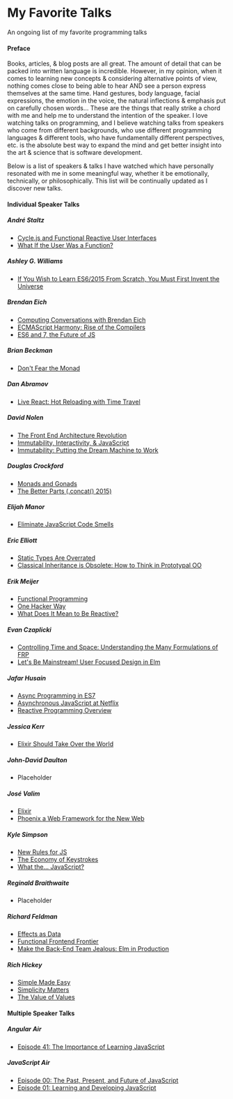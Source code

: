 # My Favorite Talks

An ongoing list of my favorite programming talks


#### Preface

Books, articles, & blog posts are all great. The amount of detail that can be packed into written language is incredible. However, in my opinion, when it comes to learning new concepts & considering alternative points of view, nothing comes close to being able to hear AND see a person express themselves at the same time. Hand gestures, body language, facial expressions, the emotion in the voice, the natural inflections & emphasis put on carefully chosen words... These are the things that really strike a chord with me and help me to understand the intention of the speaker. I love watching talks on programming, and I believe watching talks from speakers who come from different backgrounds, who use different programming languages & different tools, who have fundamentally different perspectives, etc. is the absolute best way to expand the mind and get better insight into the art & science that is software development.

Below is a list of  speakers & talks I have watched which have personally resonated with me in some meaningful way, whether it be emotionally, technically, or philosophically. This list will be continually updated as I discover new talks.


#### Individual Speaker Talks

##### André Staltz
- [Cycle.js and Functional Reactive User Interfaces](https://www.youtube.com/watch?v=uNZnftSksYg)
- [What If the User Was a Function?](https://www.youtube.com/watch?v=1zj7M1LnJV4)

##### Ashley G. Williams
- [If You Wish to Learn ES6/2015 From Scratch, You Must First Invent the Universe](https://www.youtube.com/watch?v=DN4yLZB1vUQ)

##### Brendan Eich 
- [Computing Conversations with Brendan Eich](https://www.youtube.com/watch?v=IPxQ9kEaF8c)
- [ECMAScript Harmony: Rise of the Compilers](https://www.youtube.com/watch?v=PlmsweSNhTw)
- [ES6 and 7, the Future of JS](https://vimeo.com/113913703)

##### Brian Beckman
- [Don't Fear the Monad](https://www.youtube.com/watch?v=ZhuHCtR3xq8)

##### Dan Abramov
- [Live React: Hot Reloading with Time Travel](https://www.youtube.com/watch?v=xsSnOQynTHs)

##### David Nolen
- [The Front End Architecture Revolution](https://www.youtube.com/watch?v=nDNU2pmuJA8)
- [Immutability, Interactivity, & JavaScript](https://www.youtube.com/watch?v=c2MrtfHMM1Y)
- [Immutability: Putting the Dream Machine to Work](https://www.youtube.com/watch?v=SiFwRtCnxv4)

##### Douglas Crockford
- [Monads and Gonads](https://www.youtube.com/watch?v=b0EF0VTs9Dc)
- [The Better Parts (.concat() 2015)](https://www.youtube.com/watch?v=_EF-FO63MXs)

##### Elijah Manor
- [Eliminate JavaScript Code Smells](https://www.youtube.com/watch?v=JVlfj7mQZPo)

##### Eric Elliott
- [Static Types Are Overrated](https://www.youtube.com/watch?v=_kXiH1Yiemw)
- [Classical Inheritance is Obsolete: How to Think in Prototypal OO](https://www.youtube.com/watch?v=lKCCZTUx0sI)

##### Erik Meijer
- [Functional Programming](https://www.youtube.com/watch?v=z0N1aZ6SnBk)
- [One Hacker Way](https://www.youtube.com/watch?v=FvMuPtuvP5w)
- [What Does It Mean to Be Reactive?](https://www.youtube.com/watch?v=sTSQlYX5DU0)

##### Evan Czaplicki
- [Controlling Time and Space: Understanding the Many Formulations of FRP](https://www.youtube.com/watch?v=Agu6jipKfYw)
- [Let's Be Mainstream! User Focused Design in Elm](https://www.youtube.com/watch?v=oYk8CKH7OhE)

##### Jafar Husain 
- [Async Programming in ES7](https://www.youtube.com/watch?v=lil4YCCXRYc)
- [Asynchronous JavaScript at Netflix](https://www.youtube.com/watch?v=5uxSu-F5Kj0)
- [Reactive Programming Overview](https://www.youtube.com/watch?v=dwP1TNXE6fc)

##### Jessica Kerr
- [Elixir Should Take Over the World](https://www.youtube.com/watch?v=X25xOhntr6s)

##### John-David Daulton
- Placeholder

##### José Valim
- [Elixir](https://www.youtube.com/watch?v=aZXc11eOEpI)
- [Phoenix a Web Framework for the New Web](https://www.youtube.com/watch?v=WIyXz2wxnJQ)

##### Kyle Simpson
- [New Rules for JS](https://www.youtube.com/watch?v=S4cvuuq3OKY)
- [The Economy of Keystrokes](https://www.youtube.com/watch?v=C_yj4k4QZVI)
- [What the... JavaScript?](https://www.youtube.com/watch?v=2pL28CcEijU)

##### Reginald Braithwaite 
- Placeholder

##### Richard Feldman
- [Effects as Data](https://www.youtube.com/watch?v=6EdXaWfoslc)
- [Functional Frontend Frontier](https://www.youtube.com/watch?v=06M0jdYYSis)
- [Make the Back-End Team Jealous: Elm in Production](https://www.youtube.com/watch?v=FV0DXNB94NE)

##### Rich Hickey
- [Simple Made Easy](http://www.infoq.com/presentations/Simple-Made-Easy)
- [Simplicity Matters](https://www.youtube.com/watch?v=rI8tNMsozo0)
- [The Value of Values](https://www.youtube.com/watch?v=-6BsiVyC1kM)


#### Multiple Speaker Talks

##### Angular Air
- [Episode 41: The Importance of Learning JavaScript](https://www.youtube.com/watch?v=hWmNDlLrCI0)

##### JavaScript Air 
- [Episode 00: The Past, Present, and Future of JavaScript](https://www.youtube.com/watch?v=fg4e-2lBw5E)
- [Episode 01: Learning and Developing JavaScript](https://www.youtube.com/watch?v=uDtkEEIBsz4)
